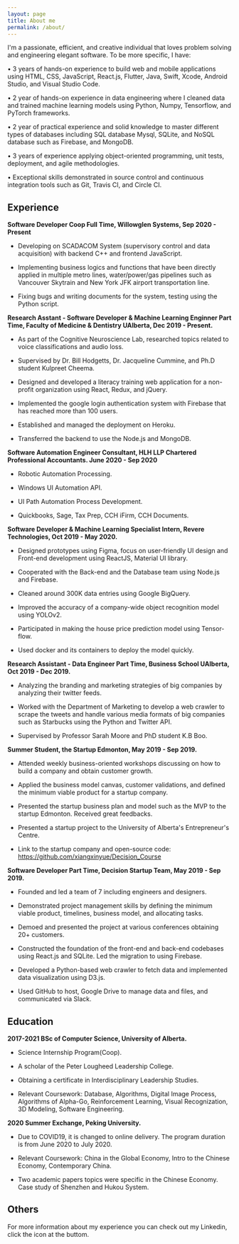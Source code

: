 ```yaml
---
layout: page
title: About me
permalink: /about/
---
```

I'm a passionate, efficient, and creative individual that loves problem solving and engineering elegant software. To be more specific, I have:

• 3 years of hands-on experience to build web and mobile applications using HTML, CSS, JavaScript, React.js, Flutter, Java, Swift, Xcode, Android Studio, and Visual Studio Code.

• 2 year of hands-on experience in data engineering where I cleaned data and trained machine learning models using Python, Numpy, Tensorflow, and PyTorch frameworks.

• 2 year of practical experience and solid knowledge to master different types of databases including SQL database Mysql, SQLite, and NoSQL database such as Firebase, and MongoDB.

• 3 years of experience applying object-oriented programming, unit tests, deployment, and agile methodologies.

• Exceptional skills demonstrated in source control and continuous integration tools such as Git, Travis CI, and Circle CI. 


## Experience

**Software Developer Coop Full Time, Willowglen Systems, Sep 2020 - Present**

- Developing on SCADACOM System (supervisory control and data acquisition) with backend C++ and frontend JavaScript.

- Implementing business logics and functions that have been directly applied in multiple metro lines, water/power/gas pipelines such as Vancouver Skytrain and New York JFK airport transportation line.

- Fixing bugs and writing documents for the system, testing using the Python script.

**Research Asstant - Software Developer & Machine Learning Enginner Part Time, Faculty of Medicine & Dentistry UAlberta, Dec 2019 - Present.**

- As part of the Cognitive Neuroscience Lab, researched topics related to voice classifications and audio loss.

- Supervised by Dr. Bill Hodgetts, Dr. Jacqueline Cummine, and Ph.D student Kulpreet Cheema.

- Designed and developed a literacy training web application for a non-profit organization using React, Redux, and jQuery.

- Implemented the google login authentication system with Firebase that has reached more than 100 users.

- Established and managed the deployment on Heroku.

- Transferred the backend to use the Node.js and MongoDB.


**Software Automation Engineer Consultant, HLH LLP Chartered Professional Accountants. June 2020 - Sep 2020**

- Robotic Automation Processing.

- Windows UI Automation API.

- UI Path Automation Process Development.

- Quickbooks, Sage, Tax Prep, CCH iFirm, CCH Documents.


**Software Developer & Machine Learning Specialist Intern, Revere Technologies, Oct 2019 - May 2020.**

- Designed prototypes using Figma, focus on user-friendly UI design and Front-end development using ReactJS, Material UI library.

- Cooperated with the Back-end and the Database team using Node.js and Firebase.

- Cleaned around 300K data entries using Google BigQuery.

- Improved the accuracy of a company-wide object recognition model using YOLOv2.

- Participated in making the house price prediction model using Tensor-flow.

- Used docker and its containers to deploy the model quickly.


**Research Assistant - Data Engineer Part Time, Business School UAlberta, Oct 2019 - Dec 2019.**

- Analyzing the branding and marketing strategies of big companies by analyzing their twitter feeds. 

- Worked with the Department of Marketing to develop a web crawler to scrape the tweets and handle various media formats of big companies such as Starbucks using the Python and Twitter API.

- Supervised by Professor Sarah Moore and PhD student K.B Boo.


**Summer Student, the Startup Edmonton, May 2019 - Sep 2019.**

- Attended weekly business-oriented workshops discussing on how to build a company and obtain customer growth. 

- Applied the business model canvas, customer validations, and defined the minimum viable product for a startup company. 

- Presented the startup business plan and model such as the MVP to the startup Edmonton. Received great feedbacks.

- Presented a startup project to the University of Alberta's Entrepreneur's Centre.

- Link to the startup company and open-source code: https://github.com/xiangxinyue/Decision_Course


**Software Developer Part Time, Decision Startup Team, May 2019 - Sep 2019.**

- Founded and led a team of 7 including engineers and designers. 

- Demonstrated project management skills by defining the minimum viable product, timelines, business model, and allocating tasks.

- Demoed and presented the project at various conferences obtaining 20+ customers.

- Constructed the foundation of the front-end and back-end codebases using React.js and SQLite. Led the migration to using Firebase.

- Developed a Python-based web crawler to fetch data and implemented data visualization using D3.js.

- Used GitHub to host, Google Drive to manage data and files, and communicated via Slack.


## Education
**2017-2021 BSc of Computer Science, University of Alberta.**

- Science Internship Program(Coop).

- A scholar of the Peter Lougheed Leadership College.

- Obtaining a certificate in Interdisciplinary Leadership Studies.

- Relevant Coursework: Database, Algorithms, Digital Image Process, Algorithms of Alpha-Go, Reinforcement Learning, Visual Recognization, 3D Modeling, Software Engineering.


**2020 Summer Exchange, Peking University.**

- Due to COVID19, it is changed to online delivery. The program duration is from June 2020 to July 2020.

- Relevant Coursework: China in the Global Economy, Intro to the Chinese Economy, Contemporary China.

- Two academic papers topics were specific in the Chinese Economy. Case study of Shenzhen and Hukou System.

## Others

For more information about my experience you can check out my Linkedin, click the icon at the buttom.



    

